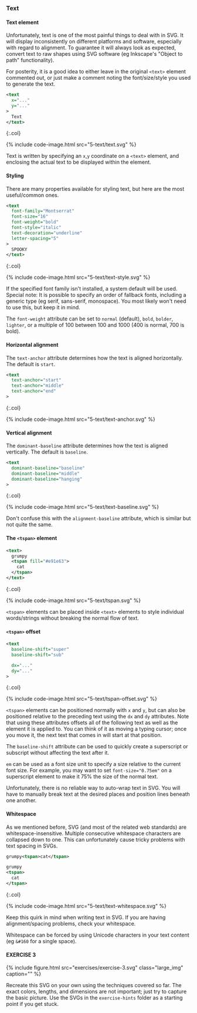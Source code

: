 ---
---

### Text



#### Text element

Unfortunately, text is one of the most painful things to deal with in SVG.
It will display inconsistently on different platforms and software, especially with regard to alignment.
To guarantee it will always look as expected, convert text to raw shapes using SVG software (eg Inkscape's "Object to path" functionality).

For posterity, it is a good idea to either leave in the original `<text>` element commented out, or just make a comment noting the font/size/style you used to generate the text.

```xml
<text
  x="..."
  y="..."
>
  Text
</text>
```
{:.col}

{% include code-image.html src="5-text/text.svg" %}

Text is written by specifying an `x`,`y` coordinate on a `<text>` element, and enclosing the actual text to be displayed within the element.



#### Styling

There are many properties available for styling text, but here are the most useful/common ones.

```xml
<text
  font-family="Montserrat"
  font-size="16"
  font-weight="bold"
  font-style="italic"
  text-decoration="underline"
  letter-spacing="5"
>
  SPOOKY
</text>
```
{:.col}

{% include code-image.html src="5-text/text-style.svg" %}

If the specified font family isn't installed, a system default will be used. 
Special note: It is possible to specify an order of fallback fonts, including a generic type (eg serif, sans-serif, monospace).
You most likely won't need to use this, but keep it in mind.

The `font-weight` attribute can be set to `normal` (default), `bold`, `bolder`, `lighter`, or a multiple of 100 between 100 and 1000 (400 is normal, 700 is bold).



#### Horizontal alignment

The `text-anchor` attribute determines how the text is aligned horizontally.
The default is `start`.

```xml
<text
  text-anchor="start"
  text-anchor="middle"
  text-anchor="end"
>
```
{:.col}

{% include code-image.html src="5-text/text-anchor.svg" %}



#### Vertical alignment

The `dominant-baseline` attribute determines how the text is aligned vertically.
The default is `baseline`.

```xml
<text
  dominant-baseline="baseline"
  dominant-baseline="middle"
  dominant-baseline="hanging"
>
```
{:.col}

{% include code-image.html src="5-text/text-baseline.svg" %}

Don't confuse this with the `alignment-baseline` attribute, which is similar but not quite the same.



#### The `<tspan>` element

```xml
<text>
  grumpy
  <tspan fill="#e91e63">
    cat
  </tspan>
</text>
```
{:.col}

{% include code-image.html src="5-text/tspan.svg" %}

`<tspan>` elements can be placed inside `<text>` elements to style individual words/strings without breaking the normal flow of text.



#### `<tspan>` offset

```xml
<text
  baseline-shift="super"
  baseline-shift="sub"

  dx="..."
  dy="..."
>
```
{:.col}

{% include code-image.html src="5-text/tspan-offset.svg" %}

`<tspan>` elements can be positioned normally with `x` and `y`, but can also be positioned relative to the preceding text using the `dx` and `dy` attributes.
Note that using these attributes offsets all of the following text as well as the element it is applied to.
You can think of it as moving a typing cursor; once you move it, the next text that comes in will start at that position.

The `baseline-shift` attribute can be used to quickly create a superscript or subscript without affecting the text after it.

`em` can be used as a font size unit to specify a size relative to the current font size.
For example, you may want to set `font-size="0.75em"` on a superscript element to make it 75% the size of the normal text.

Unfortunately, there is no reliable way to auto-wrap text in SVG.
You will have to manually break text at the desired places and position lines beneath one another.



#### Whitespace

As we mentioned before, SVG (and most of the related web standards) are whitespace-insensitive.
Multiple consecutive whitespace characters are collapsed down to one.
This can unfortunately cause tricky problems with text spacing in SVGs.

```xml
grumpy<tspan>cat</tspan>

grumpy
<tspan>
  cat
</tspan>
```
{:.col}

{% include code-image.html src="5-text/text-whitespace.svg" %}

Keep this quirk in mind when writing text in SVG.
If you are having alignment/spacing problems, check your whitespace.

Whitespace can be forced by using Unicode characters in your text content (eg `&#160` for a single space).

#### EXERCISE 3

{% include figure.html src="exercises/exercise-3.svg" class="large_img" caption="" %}

Recreate this SVG on your own using the techniques covered so far.
The exact colors, lengths, and dimensions are not important; just try to capture the basic picture.
Use the SVGs in the `exercise-hints` folder as a starting point if you get stuck.